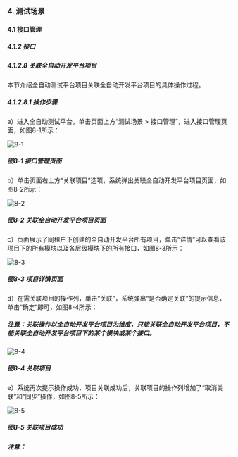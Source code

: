 ### 4. 测试场景

#### 4.1 接口管理

##### 4.1.2 接口

##### 4.1.2.8 关联全自动开发平台项目

本节介绍全自动测试平台项目关联全自动开发平台项目的具体操作过程。

##### 4.1.2.8.1 操作步骤

a）进入全自动测试平台，单击页面上方“测试场景 > 接口管理”，进入接口管理页面，如图8-1所示：

![8-1](https://www.feisuanyz.com/fstest/cscj/jkgl/13_1.png)

##### 图8-1 接口管理页面

b）单击页面右上方“关联项目”选项，系统弹出关联全自动开发平台项目页面，如图8-2所示：

![8-2](https://www.feisuanyz.com/fstest/cscj/jkgl/13_3.png)

##### 图8-2 关联全自动开发平台项目页面

c）页面展示了同租户下创建的全自动开发平台所有项目，单击“详情”可以查看该项目下的所有模块以及各层级模块下的所有接口，如图8-3所示：

![8-3](https://www.feisuanyz.com/fstest/cscj/jkgl/13_4.png)

##### 图8-3 项目详情页面

d）在需关联项目的操作列，单击“关联”，系统弹出“是否确定关联”的提示信息，单击“确定”即可，如图8-4所示：

##### 注意：关联操作以全自动开发平台项目为维度，只能关联全自动开发平台项目，不能关联全自动开发平台项目下的某个模块或某个接口。

![8-4](https://www.feisuanyz.com/fstest/cscj/jkgl/13_2.png)

##### 图8-4 关联项目

e）系统再次提示操作成功，项目关联成功后，关联项目的操作列增加了“取消关联”和“同步”操作，如图8-5所示：

![8-5](https://www.feisuanyz.com/fstest/cscj/jkgl/13_5.png)

##### 图8-5 关联项目成功

##### 注意：
